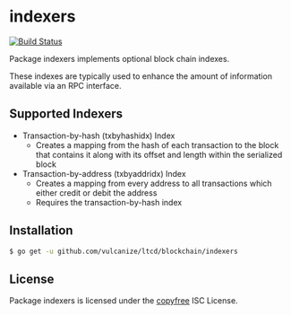 indexers
========

[![Build Status](https://travis-ci.org/vulcanize/ltcd.png?branch=master)](https://travis-ci.org/vulcanize/ltcd)

Package indexers implements optional block chain indexes.

These indexes are typically used to enhance the amount of information available
via an RPC interface.

## Supported Indexers

- Transaction-by-hash (txbyhashidx) Index
  - Creates a mapping from the hash of each transaction to the block that
    contains it along with its offset and length within the serialized block
- Transaction-by-address (txbyaddridx) Index
  - Creates a mapping from every address to all transactions which either credit
    or debit the address
  - Requires the transaction-by-hash index

## Installation

```bash
$ go get -u github.com/vulcanize/ltcd/blockchain/indexers
```

## License

Package indexers is licensed under the [copyfree](http://copyfree.org) ISC
License.
